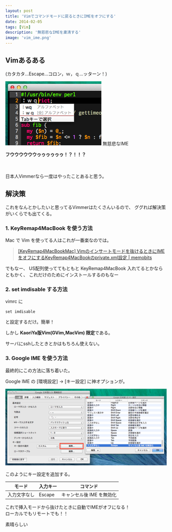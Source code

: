 ```yaml
---
layout: post
title: 'Vimでコマンドモードに戻るときにIMEをオフにする'
date: 2014-02-05
tags: [Vim]
description: '無慈悲なIMEを粛清する'
image: 'vim_ime.png'
---
```


## Vimあるある
(カタカタ...Escape...コロン，ｗ，ｑ...ッターン！)

![](/images/vim_ime.png)
無慈悲なIME

**フウウウウウウゥゥゥゥゥゥ！？！！？**

　

日本人Vimmerなら一度はやったことあると思う。

## 解決策
これをなんとかしたいと思ってるVimmerはたくさんいるので、
ググれば解決策がいくらでも出てくる。

### 1. KeyRemap4MacBook を使う方法
Mac で Vim を使ってる人はこれが一番楽なのでは。

> [\[KeyRemap4MacBookMac\] Vimのインサートモードを抜けるときにIMEをオフにするKeyRemap4MacBookのprivate.xml設定 | memobits ][memobits]

でもなー、
US配列使っててもともと KeyRemap4MacBook 入れてるとかならともかく、
これだけのためにインストールするのもなー

### 2. set imdisable する方法
vimrc に

```
set imdisable
```

と設定するだけ。簡単！

しかし **KaoriYa版Vim(GVim,MacVim) 限定**である。

サーバにsshしたときとかはもちろん使えない。

### 3. Google IME を使う方法
最終的にこの方法に落ち着いた。

Google IME の [環境設定] → [キー設定] に神オプションが。

![](/images/vim_ime_setting.png)

このようにキー設定を追加する。

| モード | 入力キー | コマンド |
|---|---|---|
| 入力文字なし | Escape | キャンセル後 IME を無効化 |

これで挿入モードから抜けたときに自動でIMEがオフになる！  
ローカルでもリモートでも！！

素晴らしい

[memobits]: http://m.designbits.jp/13091710/
